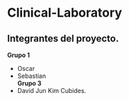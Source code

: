 # Clinical-Laboratory

## Integrantes del proyecto.
**Grupo 1**  
+ Oscar  
+ Sebastian  
**Grupo 3**  
+ David Jun Kim Cubides.  
